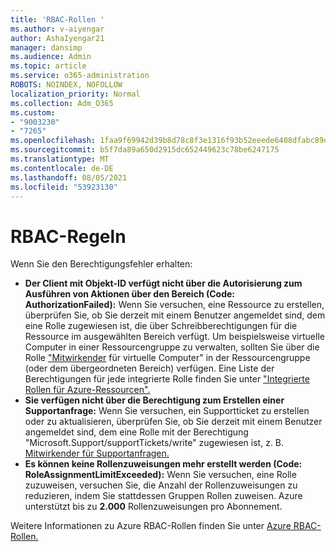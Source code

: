 ```yaml
---
title: 'RBAC-Rollen '
ms.author: v-aiyengar
author: AshaIyengar21
manager: dansimp
ms.audience: Admin
ms.topic: article
ms.service: o365-administration
ROBOTS: NOINDEX, NOFOLLOW
localization_priority: Normal
ms.collection: Adm_O365
ms.custom:
- "9003230"
- "7265"
ms.openlocfilehash: 1faa9f69942d39b8d78c8f3e1316f93b52eeede6408dfabc89d0f7fe38b86fb3
ms.sourcegitcommit: b5f7da89a650d2915dc652449623c78be6247175
ms.translationtype: MT
ms.contentlocale: de-DE
ms.lasthandoff: 08/05/2021
ms.locfileid: "53923130"
---
```

# <a name="rbac-rules"></a>RBAC-Regeln

Wenn Sie den Berechtigungsfehler erhalten: 

- **Der Client mit Objekt-ID verfügt nicht über die Autorisierung zum Ausführen von Aktionen über den Bereich (Code: AuthorizationFailed):** Wenn Sie versuchen, eine Ressource zu erstellen, überprüfen Sie, ob Sie derzeit mit einem Benutzer angemeldet sind, dem eine Rolle zugewiesen ist, die über Schreibberechtigungen für die Ressource im ausgewählten Bereich verfügt. Um beispielsweise virtuelle Computer in einer Ressourcengruppe zu verwalten, sollten Sie über die Rolle ["Mitwirkender](https://docs.microsoft.com/azure/role-based-access-control/built-in-roles?WT.mc_id=Portal-Microsoft_Azure_Support#virtual-machine-contributor) für virtuelle Computer" in der Ressourcengruppe (oder dem übergeordneten Bereich) verfügen. Eine Liste der Berechtigungen für jede integrierte Rolle finden Sie unter ["Integrierte Rollen für Azure-Ressourcen".](https://docs.microsoft.com/azure/role-based-access-control/built-in-roles?WT.mc_id=Portal-Microsoft_Azure_Support)
- **Sie verfügen nicht über die Berechtigung zum Erstellen einer Supportanfrage:** Wenn Sie versuchen, ein Supportticket zu erstellen oder zu aktualisieren, überprüfen Sie, ob Sie derzeit mit einem Benutzer angemeldet sind, dem eine Rolle mit der Berechtigung "Microsoft.Support/supportTickets/write" zugewiesen ist, z. B. [Mitwirkender für Supportanfragen.](https://docs.microsoft.com/azure/role-based-access-control/built-in-roles?WT.mc_id=Portal-Microsoft_Azure_Support#support-request-contributor)
- **Es können keine Rollenzuweisungen mehr erstellt werden (Code: RoleAssignmentLimitExceeded):** Wenn Sie versuchen, eine Rolle zuzuweisen, versuchen Sie, die Anzahl der Rollenzuweisungen zu reduzieren, indem Sie stattdessen Gruppen Rollen zuweisen. Azure unterstützt bis zu **2.000** Rollenzuweisungen pro Abonnement.

Weitere Informationen zu Azure RBAC-Rollen finden Sie unter [Azure RBAC-Rollen.](https://docs.microsoft.com/azure/role-based-access-control/role-assignments-portal?WT.mc_id=Portal-Microsoft_Azure_Support)
